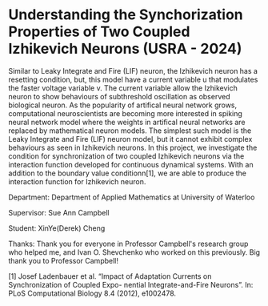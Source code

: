 # Understanding the Synchorization Properties of Two Coupled Izhikevich Neurons (USRA - 2024)

Similar to Leaky Integrate and Fire (LIF) neuron, the Izhikevich neuron has a resetting condition, but, this model have a current variable u that modulates the faster voltage variable v. The current variable allow the Izhikevich neuron to show behaviours of subthreshold oscillation as observed biological neuron. As the popularity of artifical neural network grows, computational neuroscientists are becoming more interested in spiking neural network model where the weights in artifical neural networks are replaced by mathematical neuron models. The simplest such model is the Leaky Integrate and Fire (LIF) neuron model, but it cannot exhibit complex behaviours as seen in Izhikevich neurons. In this project, we investigate the condition for synchronization of two coupled Izhikevich neurons via the interaction function developed for continuous dynamical systems. With an addition to the boundary value conditionn[1], we are able to produce the interaction function for Izhikevich neuron. 

Department: Department of Applied Mathematics at University of Waterloo

Supervisor: Sue Ann Campbell

Student: XinYe(Derek) Cheng

Thanks: Thank you for everyone in Professor Campbell's research group who helped me, and Ivan O. Shevchenko who worked on this previously. Big thank you to Professor Campbell!

[1] Josef Ladenbauer et al. “Impact of Adaptation Currents on Synchronization of Coupled Expo- nential Integrate-and-Fire Neurons”. In: PLoS Computational Biology 8.4 (2012), e1002478.


